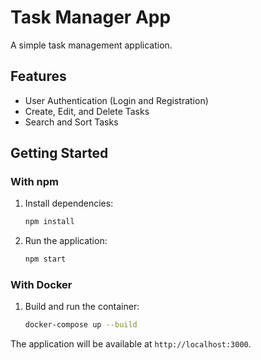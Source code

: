 # Task Manager App

A simple task management application.

## Features

*   User Authentication (Login and Registration)
*   Create, Edit, and Delete Tasks
*   Search and Sort Tasks

## Getting Started

### With npm

1.  Install dependencies:
    ```sh
    npm install
    ```
2.  Run the application:
    ```sh
    npm start
    ```

### With Docker

1.  Build and run the container:
    ```sh
    docker-compose up --build
    ```

The application will be available at `http://localhost:3000`.
